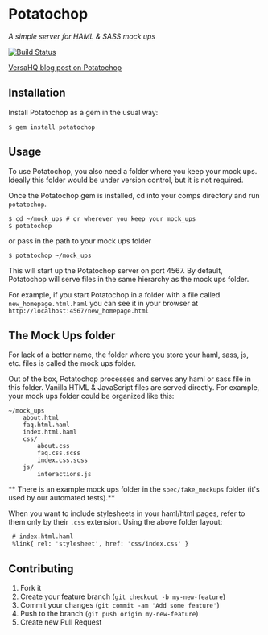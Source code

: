 # Potatochop
_A simple server for HAML & SASS mock ups_

[![Build Status](https://travis-ci.org/VersaHQ/potatochop.svg?branch=master)](https://travis-ci.org/VersaHQ/potatochop)

[VersaHQ blog post on Potatochop](http://blog.versahq.com/post/82290792427/potatochop)

## Installation

Install Potatochop as a gem in the usual way:

    $ gem install potatochop


## Usage

To use Potatochop, you also need a folder where you keep your mock ups. Ideally this folder would be under version control, but it is not required.

Once the Potatochop gem is installed, cd into your comps directory and run `potatochop`.

```
$ cd ~/mock_ups # or wherever you keep your mock_ups
$ potatochop
```
or pass in the path to your mock ups folder

```
$ potatochop ~/mock_ups
```

This will start up the Potatochop server on port 4567. By default, Potatochop will serve files in the same hierarchy as the mock ups folder.

For example, if you start Potatochop in a folder with a file called `new_homepage.html.haml` you can see it in your browser at `http://localhost:4567/new_homepage.html`

## The Mock Ups folder

For lack of a better name, the folder where you store your haml, sass, js, etc. files is called the mock ups folder.

Out of the box, Potatochop processes and serves any haml or sass file in this folder. Vanilla HTML & JavaScript files are served directly. For example, your mock ups folder could be organized like this:

```
~/mock_ups
	about.html
	faq.html.haml
	index.html.haml
	css/
		about.css
		faq.css.scss
		index.css.scss
	js/
		interactions.js
```

** There is an example mock ups folder in the `spec/fake_mockups` folder (it's used by our automated tests).**

When you want to include stylesheets in your haml/html pages, refer to them only by their `.css` extension. Using the above folder layout:

```
 # index.html.haml
 %link{ rel: 'stylesheet', href: 'css/index.css' }
```


## Contributing

1. Fork it
2. Create your feature branch (`git checkout -b my-new-feature`)
3. Commit your changes (`git commit -am 'Add some feature'`)
4. Push to the branch (`git push origin my-new-feature`)
5. Create new Pull Request
